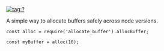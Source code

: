 <a href="https://github.com/chrisjohn404/allocate_buffer">
	<img 
	 alt="tag:?"
	 src="https://img.shields.io/github/workflow/status/chrisjohn404/allocate_buffer/test"
	>
</a>

A simple way to allocate buffers safely across node versions.

```
const alloc = require('allocate_buffer').allocBuffer;

const myBuffer = alloc(10);
```

